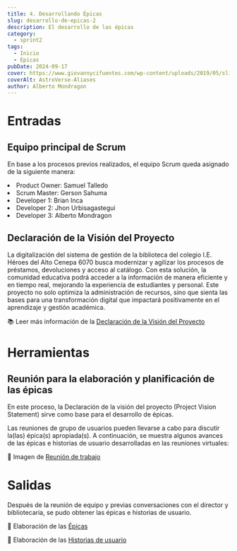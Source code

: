 ```yaml
---
title: 4. Desarrollando Épicas
slug: desarrollo-de-epicas-2
description: El desarrollo de las épicas
category:
  - sprint2
tags:
  - Inicio
  - Epicas
pubDate: 2024-09-17
cover: https://www.giovannycifuentes.com/wp-content/uploads/2019/05/slicing_historias_de_usuario.png
coverAlt: AstroVerse-Aliases
author: Alberto Mondragon
---
```


# Entradas

## Equipo principal de Scrum

En base a los procesos previos realizados, el equipo Scrum queda asignado de la siguiente manera:
<li>Product Owner: Samuel Talledo</li>
<li>Scrum Master: Gerson Sahuma</li>
<li>Developer 1: Brian Inca</li>
<li>Developer 2: Jhon Urbisagastegui</li>
<li>Developer 3: Alberto Mondragon</li>

## Declaración de la Visión del Proyecto

La digitalización del sistema de gestión de la biblioteca del colegio I.E. Héroes del Alto Cenepa 6070 busca modernizar y agilizar los procesos de préstamos, devoluciones y acceso al catálogo. Con esta solución, la comunidad educativa podrá acceder a la información de manera eficiente y en tiempo real, mejorando la experiencia de estudiantes y personal. Este proyecto no solo optimiza la administración de recursos, sino que sienta las bases para una transformación digital que impactará positivamente en el aprendizaje y gestión académica.

📚 Leer más información de la <a href="https://drive.google.com/file/d/15KNadJ54EG1EIMHjFxcIphKOJemWNUdY/view?usp=sharing" target="_blank">Declaración de la Visión del Proyecto</a>

# Herramientas

## Reunión para la elaboración y planificación de las épicas

En este proceso, la Declaración de la visión del proyecto (Project Vision Statement) sirve  como base para el desarrollo de épicas. 

Las reuniones de grupo de usuarios pueden llevarse a cabo para discutir la(las) épica(s) apropiada(s).
A continuación, se muestra algunos avances de las épicas e historias de usuario desarrolladas en las reuniones virtuales:

📸 Imagen de <a href="https://drive.google.com/file/d/1gI1tGc1_WSGvLPyFvNxbNZn_A2AqGjO9/view?usp=sharing" target="_blank">Reunión de trabajo</a>

# Salidas

Después de la reunión de equipo y previas conversaciones con el director y bibliotecaria, se pudo obtener las épicas e historias de usuario.

📸 Elaboración de las <a href="https://drive.google.com/file/d/1dGtDOmKetonNez0vCMrYpTTkxjHpwEPf/view?usp=sharing" target="_blank">Épicas</a>

📸 Elaboración de las <a href="https://drive.google.com/file/d/1aErTnPZl7KyWn6GpoBnq_FA_aO7vcxZ3/view?usp=sharing" target="_blank">Historias de usuario</a>

